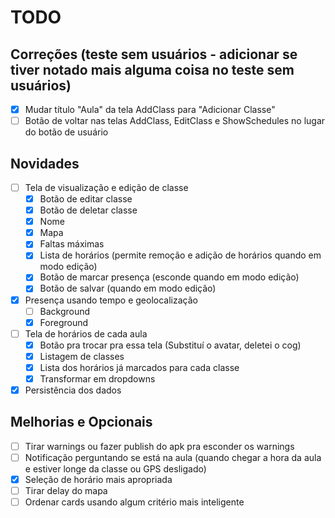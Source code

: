 # TODO

## Correções (teste sem usuários - adicionar se tiver notado mais alguma coisa no teste sem usuários)

- [x] Mudar título "Aula" da tela AddClass para "Adicionar Classe"
- [ ] Botão de voltar nas telas AddClass, EditClass e ShowSchedules no lugar do botão de usuário

## Novidades

- [ ] Tela de visualização e edição de classe
  - [x] Botão de editar classe
  - [x] Botão de deletar classe
  - [x] Nome
  - [x] Mapa
  - [x] Faltas máximas
  - [x] Lista de horários (permite remoção e adição de horários quando em modo edição)
  - [x] Botão de marcar presença (esconde quando em modo edição)
  - [x] Botão de salvar (quando em modo edição)
- [x] Presença usando tempo e geolocalização
  - [ ] Background
  - [x] Foreground
- [ ] Tela de horários de cada aula
  - [x] Botão pra trocar pra essa tela (Substituí o avatar, deletei o cog)
  - [x] Listagem de classes
  - [x] Lista dos horários já marcados para cada classe
  - [x] Transformar em dropdowns
- [x] Persistência dos dados

## Melhorias e Opcionais

- [ ] Tirar warnings ou fazer publish do apk pra esconder os warnings
- [ ] Notificação perguntando se está na aula (quando chegar a hora da aula e estiver longe da classe ou GPS desligado)
- [x] Seleção de horário mais apropriada
- [ ] Tirar delay do mapa
- [ ] Ordenar cards usando algum critério mais inteligente